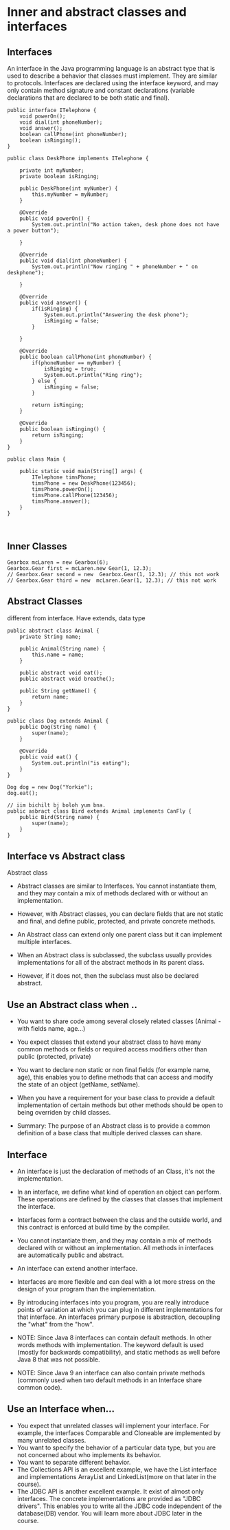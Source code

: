 # Inner and abstract classes and interfaces

## Interfaces
An interface in the Java programming language is an abstract type that is used to describe a behavior that classes must implement. They are similar to protocols. Interfaces are declared using the interface keyword, and may only contain method signature and constant declarations (variable declarations that are declared to be both static and final).

```
public interface ITelephone {
    void powerOn();
    void dial(int phoneNumber);
    void answer();
    boolean callPhone(int phoneNumber);
    boolean isRinging();
}

public class DeskPhone implements ITelephone {

    private int myNumber;
    private boolean isRinging;

    public DeskPhone(int myNumber) {
        this.myNumber = myNumber;
    }

    @Override
    public void powerOn() {
        System.out.println("No action taken, desk phone does not have a power button");

    }

    @Override
    public void dial(int phoneNumber) {
        System.out.println("Now ringing " + phoneNumber + " on deskphone");

    }

    @Override
    public void answer() {
        if(isRinging) {
            System.out.println("Answering the desk phone");
            isRinging = false;
        }

    }

    @Override
    public boolean callPhone(int phoneNumber) {
        if(phoneNumber == myNumber) {
            isRinging = true;
            System.out.println("Ring ring");
        } else {
            isRinging = false;
        }

        return isRinging;
    }

    @Override
    public boolean isRinging() {
        return isRinging;
    }
}

public class Main {

    public static void main(String[] args) {
        ITelephone timsPhone;
        timsPhone = new DeskPhone(123456);
        timsPhone.powerOn();
        timsPhone.callPhone(123456);
        timsPhone.answer();
    }
}



```

## Inner Classes
```
Gearbox mcLaren = new Gearbox(6);
Gearbox.Gear first = mcLaren.new Gear(1, 12.3);
// Gearbox.Gear second = new  Gearbox.Gear(1, 12.3); // this not work
// Gearbox.Gear third = new  mcLaren.Gear(1, 12.3); // this not work
```

## Abstract Classes
different from interface. Have extends, data type
```
public abstract class Animal {
    private String name;

    public Animal(String name) {
        this.name = name;
    }

    public abstract void eat();
    public abstract void breathe();

    public String getName() {
        return name;
    }
}

public class Dog extends Animal {
    public Dog(String name) {
        super(name);
    }

    @Override
    public void eat() {
        System.out.println("is eating");
    }
}

Dog dog = new Dog("Yorkie");
dog.eat();
```

```
// iim bichilt bj boloh yum bna.
public asbract class Bird extends Animal implements CanFly {
    public Bird(String name) {
        super(name);
    }
}
```

## Interface vs Abstract class
Abstract class
* Abstract classes are similar to Interfaces. You cannot instantiate them, and they may contain a mix of methods declared with or without an implementation.

* However, with Abstract classes, you can declare fields that are not static and final, and define public, protected, and private concrete methods.

* An Abstract class can extend only one parent class but it can implement multiple interfaces.

* When an Abstract class is subclassed, the subclass usually provides implementations for all of the abstract methods in its parent class.

* However, if it does not, then the subclass must also be declared abstract.

## Use an Abstract class when ..
* You want to share code among several closely related classes (Animal - with fields name, age...)

* You expect classes that extend your abstract class to have many common methods or fields or required access modifiers other than public (protected, private)

* You want to declare non static or non final fields (for example name, age), this enables you to define methods that can access and modify the state of an object (getName, setName).

* When you have a requirement for your base class to provide a default implementation of certain methods but other methods should be open to being overriden by child classes.

* Summary: The purpose of an Abstract class is to provide a common definition of a base class that multiple derived classes can share.

## Interface
* An interface is just the declaration of methods of an Class, it's not the implementation.

* In an interface, we define what kind of operation an object can perform. These operations are defined by the classes that classes that implement the interface.

* Interfaces form a contract between the class and the outside world, and this contract is enforced at build time by the compiler.

* You cannot instantiate them, and they may contain a mix of methods declared with or without an implementation. All methods in interfaces are automatically public and abstract.

* An interface can extend another interface.

* Interfaces are more flexible and can deal with a lot more stress on the design of your program than the implementation.
* By introducing interfaces into you program, you are really introduce points of variation at which you can plug in different implementations for that interface. An interfaces primary purpose is abstraction, decoupling the "what" from the "how".
* NOTE: Since Java 8 interfaces can contain default methods. In other words methods with implementation. The keyword default is used (mostly for backwards compatibility), and static methods as well before Java 8 that was not possible.
* NOTE: Since Java 9 an interface can also contain private methods (commonly used when two default methods in an Interface share common code).

## Use an Interface when...
* You expect that unrelated classes will implement your interface. For example, the interfaces Comparable and Cloneable are implemented by many unrelated classes.
* You want to specify the behavior of a particular data type, but you are not concerned about who implements its behavior.
* You want to separate different behavior.
* The Collections API is an excellent example, we have the List interface and implementations ArrayList and LinkedList(more on that later in the course).
* The JDBC API is another excellent example. It exist of almost only interfaces. The concrete implementations are provided as "JDBC drivers". This enables you to write all the JDBC code independent of the database(DB) vendor. You will learn more about JDBC later in the course.


